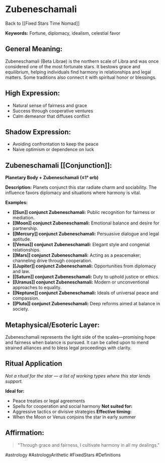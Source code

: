 # Zubeneschamali

Back to [[Fixed Stars Time Nomad]]

**Keywords:** Fortune, diplomacy, idealism, celestial favor

## General Meaning:
Zubeneschamali (Beta Librae) is the northern scale of Libra and was once considered one of the most fortunate stars. It bestows grace and equilibrium, helping individuals find harmony in relationships and legal matters. Some traditions also connect it with spiritual honor or blessings.

## High Expression:
- Natural sense of fairness and grace
- Success through cooperative ventures
- Calm demeanor that diffuses conflict

## Shadow Expression:
- Avoiding confrontation to keep the peace
- Naive optimism or dependence on luck

## Zubeneschamali [[Conjunction]]:

**Planetary Body + Zubeneschamali (≤1° orb)**

**Description:**
Planets conjunct this star radiate charm and sociability. The influence favors diplomacy and situations where harmony is vital.

**Examples:**
- **[[Sun]] conjunct Zubeneschamali:** Public recognition for fairness or mediation.
- **[[Moon]] conjunct Zubeneschamali:** Emotional balance and desire for partnership.
- **[[Mercury]] conjunct Zubeneschamali:** Persuasive dialogue and legal aptitude.
- **[[Venus]] conjunct Zubeneschamali:** Elegant style and congenial relationships.
- **[[Mars]] conjunct Zubeneschamali:** Acting as a peacemaker; channeling drive through cooperation.
- **[[Jupiter]] conjunct Zubeneschamali:** Opportunities from diplomacy and law.
- **[[Saturn]] conjunct Zubeneschamali:** Duty to uphold justice or ethics.
- **[[Uranus]] conjunct Zubeneschamali:** Modern or unconventional approaches to equality.
- **[[Neptune]] conjunct Zubeneschamali:** Ideals of universal peace and compassion.
- **[[Pluto]] conjunct Zubeneschamali:** Deep reforms aimed at balance in society.

## Metaphysical/Esoteric Layer:
Zubeneschamali represents the light side of the scales—promising hope and fairness when balance is pursued. It can be called upon to mend strained alliances and to bless legal proceedings with clarity.

## Ritual Application
*Not a ritual for the star — a list of working types where this star lends support.*

**Ideal for:**
- Peace treaties or legal agreements
- Spells for cooperation and social harmony
**Not suited for:**
- Aggressive tactics or divisive strategies
**Effective timing:**
- When the Moon or Venus conjoins the star in early summer

## Affirmation:

> "Through grace and fairness, I cultivate harmony in all my dealings."

#astrology #AstrologyArithetic #FixedStars #Definitions
